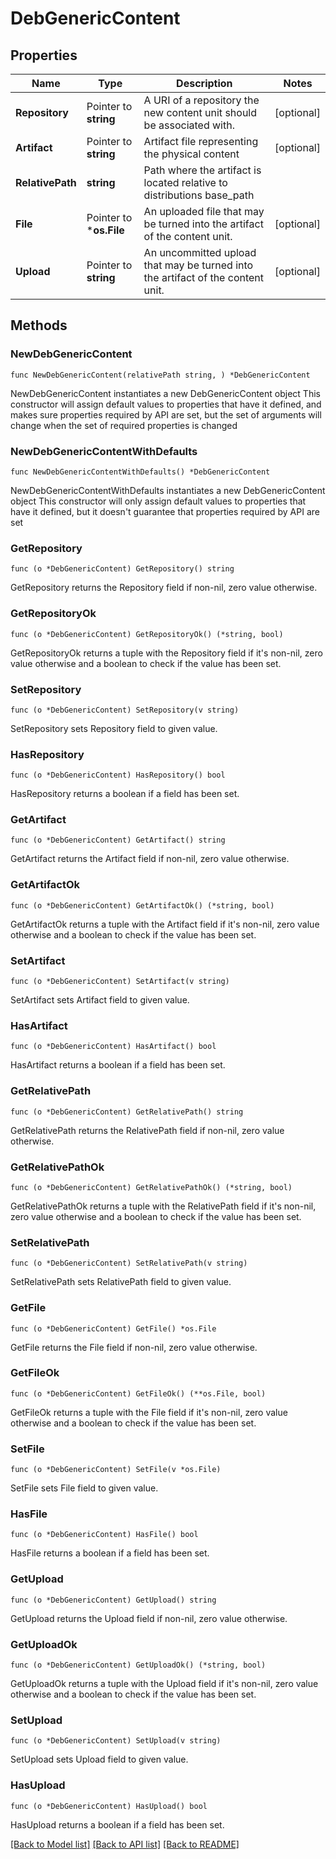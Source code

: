 # DebGenericContent

## Properties

Name | Type | Description | Notes
------------ | ------------- | ------------- | -------------
**Repository** | Pointer to **string** | A URI of a repository the new content unit should be associated with. | [optional] 
**Artifact** | Pointer to **string** | Artifact file representing the physical content | [optional] 
**RelativePath** | **string** | Path where the artifact is located relative to distributions base_path | 
**File** | Pointer to ***os.File** | An uploaded file that may be turned into the artifact of the content unit. | [optional] 
**Upload** | Pointer to **string** | An uncommitted upload that may be turned into the artifact of the content unit. | [optional] 

## Methods

### NewDebGenericContent

`func NewDebGenericContent(relativePath string, ) *DebGenericContent`

NewDebGenericContent instantiates a new DebGenericContent object
This constructor will assign default values to properties that have it defined,
and makes sure properties required by API are set, but the set of arguments
will change when the set of required properties is changed

### NewDebGenericContentWithDefaults

`func NewDebGenericContentWithDefaults() *DebGenericContent`

NewDebGenericContentWithDefaults instantiates a new DebGenericContent object
This constructor will only assign default values to properties that have it defined,
but it doesn't guarantee that properties required by API are set

### GetRepository

`func (o *DebGenericContent) GetRepository() string`

GetRepository returns the Repository field if non-nil, zero value otherwise.

### GetRepositoryOk

`func (o *DebGenericContent) GetRepositoryOk() (*string, bool)`

GetRepositoryOk returns a tuple with the Repository field if it's non-nil, zero value otherwise
and a boolean to check if the value has been set.

### SetRepository

`func (o *DebGenericContent) SetRepository(v string)`

SetRepository sets Repository field to given value.

### HasRepository

`func (o *DebGenericContent) HasRepository() bool`

HasRepository returns a boolean if a field has been set.

### GetArtifact

`func (o *DebGenericContent) GetArtifact() string`

GetArtifact returns the Artifact field if non-nil, zero value otherwise.

### GetArtifactOk

`func (o *DebGenericContent) GetArtifactOk() (*string, bool)`

GetArtifactOk returns a tuple with the Artifact field if it's non-nil, zero value otherwise
and a boolean to check if the value has been set.

### SetArtifact

`func (o *DebGenericContent) SetArtifact(v string)`

SetArtifact sets Artifact field to given value.

### HasArtifact

`func (o *DebGenericContent) HasArtifact() bool`

HasArtifact returns a boolean if a field has been set.

### GetRelativePath

`func (o *DebGenericContent) GetRelativePath() string`

GetRelativePath returns the RelativePath field if non-nil, zero value otherwise.

### GetRelativePathOk

`func (o *DebGenericContent) GetRelativePathOk() (*string, bool)`

GetRelativePathOk returns a tuple with the RelativePath field if it's non-nil, zero value otherwise
and a boolean to check if the value has been set.

### SetRelativePath

`func (o *DebGenericContent) SetRelativePath(v string)`

SetRelativePath sets RelativePath field to given value.


### GetFile

`func (o *DebGenericContent) GetFile() *os.File`

GetFile returns the File field if non-nil, zero value otherwise.

### GetFileOk

`func (o *DebGenericContent) GetFileOk() (**os.File, bool)`

GetFileOk returns a tuple with the File field if it's non-nil, zero value otherwise
and a boolean to check if the value has been set.

### SetFile

`func (o *DebGenericContent) SetFile(v *os.File)`

SetFile sets File field to given value.

### HasFile

`func (o *DebGenericContent) HasFile() bool`

HasFile returns a boolean if a field has been set.

### GetUpload

`func (o *DebGenericContent) GetUpload() string`

GetUpload returns the Upload field if non-nil, zero value otherwise.

### GetUploadOk

`func (o *DebGenericContent) GetUploadOk() (*string, bool)`

GetUploadOk returns a tuple with the Upload field if it's non-nil, zero value otherwise
and a boolean to check if the value has been set.

### SetUpload

`func (o *DebGenericContent) SetUpload(v string)`

SetUpload sets Upload field to given value.

### HasUpload

`func (o *DebGenericContent) HasUpload() bool`

HasUpload returns a boolean if a field has been set.


[[Back to Model list]](../README.md#documentation-for-models) [[Back to API list]](../README.md#documentation-for-api-endpoints) [[Back to README]](../README.md)



